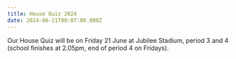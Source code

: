 ```yaml
---
title: House Quiz 2024
date: 2024-06-21T00:07:00.000Z
---
```

Our House Quiz will be on Friday 21 June at Jubilee Stadium, period 3 and 4 (school finishes at 2.05pm, end of period 4 on Fridays).

